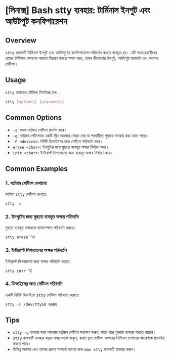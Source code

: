 # [লিনাক্স] Bash stty ব্যবহার: টার্মিনাল ইনপুট এবং আউটপুট কনফিগারেশন

## Overview
`stty` কমান্ডটি টার্মিনাল ইনপুট এবং আউটপুটের কনফিগারেশন পরিবর্তন করতে ব্যবহৃত হয়। এটি ব্যবহারকারীদের তাদের টার্মিনাল সেশনের আচরণ নিয়ন্ত্রণ করতে সক্ষম করে, যেমন কীবোর্ডের ইনপুট, আউটপুট ফরম্যাট এবং অন্যান্য সেটিংস।

## Usage
`stty` কমান্ডের মৌলিক সিনট্যাক্স হল:

```bash
stty [options] [arguments]
```

## Common Options
- `-a`: সমস্ত বর্তমান সেটিংস প্রদর্শন করে।
- `-g`: বর্তমান সেটিংসকে একটি স্ট্রিং আকারে ফেরত দেয় যা পরবর্তীতে পুনরায় ব্যবহার করা যেতে পারে।
- `-F <device>`: নির্দিষ্ট ডিভাইসের জন্য সেটিংস পরিবর্তন করে।
- `erase <char>`: ইনপুটের জন্য মুছতে ব্যবহৃত অক্ষর নির্ধারণ করে।
- `intr <char>`: ইন্টারাপ্ট সিগন্যালের জন্য ব্যবহৃত অক্ষর নির্ধারণ করে।

## Common Examples
### 1. বর্তমান সেটিংস দেখানো
বর্তমান `stty` সেটিংস দেখতে:

```bash
stty -a
```

### 2. ইনপুটের জন্য মুছতে ব্যবহৃত অক্ষর পরিবর্তন
মুছতে ব্যবহৃত অক্ষরকে ব্যাকস্পেসে পরিবর্তন করতে:

```bash
stty erase ^H
```

### 3. ইন্টারাপ্ট সিগন্যালের অক্ষর পরিবর্তন
ইন্টারাপ্ট সিগন্যালের জন্য অক্ষর পরিবর্তন করতে:

```bash
stty intr ^C
```

### 4. ডিভাইসের জন্য সেটিংস পরিবর্তন
একটি নির্দিষ্ট ডিভাইসে `stty` সেটিংস পরিবর্তন করতে:

```bash
stty -F /dev/ttyS0 9600
```

## Tips
- `stty -g` ব্যবহার করে আপনার বর্তমান সেটিংস সংরক্ষণ করুন, যাতে পরে পুনরায় ব্যবহার করতে পারেন।
- `stty` কমান্ডটি ব্যবহার করার সময় সতর্ক থাকুন, কারণ ভুল সেটিংস আপনার টার্মিনাল সেশনের আচরণকে প্রভাবিত করতে পারে।
- বিভিন্ন অপশন এবং তাদের প্রভাব সম্পর্কে জানার জন্য `man stty` কমান্ডটি ব্যবহার করুন।